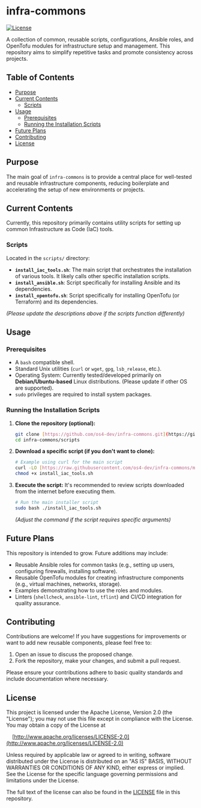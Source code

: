 # infra-commons

[![License](https://img.shields.io/badge/License-Apache%202.0-blue.svg)](http://www.apache.org/licenses/LICENSE-2.0)

A collection of common, reusable scripts, configurations, Ansible roles, and OpenTofu modules for infrastructure setup and management. This repository aims to simplify repetitive tasks and promote consistency across projects.

## Table of Contents

- [Purpose](#purpose)
- [Current Contents](#current-contents)
  - [Scripts](#scripts)
- [Usage](#usage)
  - [Prerequisites](#prerequisites)
  - [Running the Installation Scripts](#running-the-installation-scripts)
- [Future Plans](#future-plans)
- [Contributing](#contributing)
- [License](#license)

## Purpose

The main goal of `infra-commons` is to provide a central place for well-tested and reusable infrastructure components, reducing boilerplate and accelerating the setup of new environments or projects.

## Current Contents

Currently, this repository primarily contains utility scripts for setting up common Infrastructure as Code (IaC) tools.

### Scripts

Located in the `scripts/` directory:

- **`install_iac_tools.sh`**: The main script that orchestrates the installation of various tools. It likely calls other specific installation scripts.
- **`install_ansible.sh`**: Script specifically for installing Ansible and its dependencies.
- **`install_opentofu.sh`**: Script specifically for installing OpenTofu (or Terraform) and its dependencies.

*(Please update the descriptions above if the scripts function differently)*

## Usage

### Prerequisites

- A `bash` compatible shell.
- Standard Unix utilities (`curl` or `wget`, `gpg`, `lsb_release`, etc.).
- Operating System: Currently tested/developed primarily on **Debian/Ubuntu-based** Linux distributions. (Please update if other OS are supported).
- `sudo` privileges are required to install system packages.

### Running the Installation Scripts

1.  **Clone the repository (optional):**
    ```bash
    git clone [https://github.com/os4-dev/infra-commons.git](https://github.com/os4-dev/infra-commons.git)
    cd infra-commons/scripts
    ```

2.  **Download a specific script (if you don't want to clone):**
    ```bash
    # Example using curl for the main script
    curl -LO [https://raw.githubusercontent.com/os4-dev/infra-commons/main/scripts/install_iac_tools.sh](https://raw.githubusercontent.com/os4-dev/infra-commons/main/scripts/install_iac_tools.sh)
    chmod +x install_iac_tools.sh
    ```

3.  **Execute the script:**
    It's recommended to review scripts downloaded from the internet before executing them.
    ```bash
    # Run the main installer script
    sudo bash ./install_iac_tools.sh
    ```
    *(Adjust the command if the script requires specific arguments)*

## Future Plans

This repository is intended to grow. Future additions may include:

- Reusable Ansible roles for common tasks (e.g., setting up users, configuring firewalls, installing software).
- Reusable OpenTofu modules for creating infrastructure components (e.g., virtual machines, networks, storage).
- Examples demonstrating how to use the roles and modules.
- Linters (`shellcheck`, `ansible-lint`, `tflint`) and CI/CD integration for quality assurance.

## Contributing

Contributions are welcome! If you have suggestions for improvements or want to add new reusable components, please feel free to:

1.  Open an issue to discuss the proposed change.
2.  Fork the repository, make your changes, and submit a pull request.

Please ensure your contributions adhere to basic quality standards and include documentation where necessary.

## License

This project is licensed under the Apache License, Version 2.0 (the "License");
you may not use this file except in compliance with the License.
You may obtain a copy of the License at

&nbsp;&nbsp;&nbsp;&nbsp;[http://www.apache.org/licenses/LICENSE-2.0](http://www.apache.org/licenses/LICENSE-2.0)

Unless required by applicable law or agreed to in writing, software
distributed under the License is distributed on an "AS IS" BASIS,
WITHOUT WARRANTIES OR CONDITIONS OF ANY KIND, either express or implied.
See the License for the specific language governing permissions and
limitations under the License.

The full text of the license can also be found in the [LICENSE](LICENSE) file in this repository.
